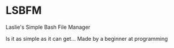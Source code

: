 # LSBFM
Laslie's Simple Bash File Manager

Is it as simple as it can get...
Made by a beginner at programming
